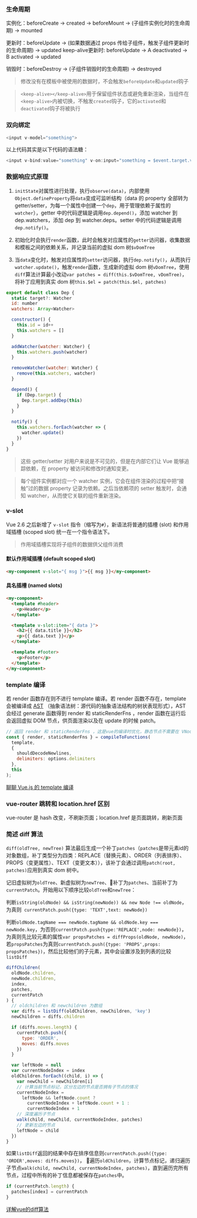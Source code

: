 ### 生命周期

实例化：beforeCreate -> created -> beforeMount -> (子组件实例化时的生命周期) -> mounted

更新时：beforeUpdate -> (如果数据通过 props 传给子组件，触发子组件更新时的生命周期) -> updated
keep-alive更新时: beforeUpdate -> A deactivated -> B activated -> updated

销毁时：beforeDestroy -> (子组件销毁时的生命周期) -> destroyed

> 修改没有在模板中被使用的数据时，不会触发`beforeUpdate`和`updated`钩子

> `<keep-alive></keep-alive>`用于保留组件状态或避免重新渲染，当组件在`<keep-alive>`内被切换，不触发`created`钩子，它的`activated`和`deactivated`钩子将被执行

### 双向绑定

```js
<input v-model="something">
```

以上代码其实是以下代码的语法糖：

```js
<input v-bind:value="something" v-on:input="something = $event.target.value">
```

### 数据响应式原理

1. `initState`对属性进行处理，执行`observe(data)`，内部使用`Object.defineProperty`将`data`变成可监听结构（data 的 property 全部转为 getter/setter，为每一个属性中创建一个`dep`，用于管理依赖于属性的`watcher`），getter 中的代码逻辑是调用`dep.depend()`，添加 watcher 到 dep.watchers，添加 dep 到 watcher.deps。setter 中的代码逻辑是调用`dep.notify()`。

2. 初始化时会执行`render`函数，此时会触发对应属性的`getter`访问器，收集数据和模板之间的依赖关系，并记录当前的虚拟 dom 树`$vDomTree`

3. 当`data`变化时，触发对应属性的`setter`访问器，执行`dep.notify()`，从而执行`watcher.update()`，触发`render`函数，生成新的虚拟 dom 树`vDomTree`，使用`diff`算法计算最小改动`var patches = diff(this.$vDomTree, vDomTree)`，将补丁应用到真实 dom 树`this.$el = patch(this.$el, patches)`

```js
export default class Dep {
  static target?: Watcher
  id: number
  watchers: Array<Watcher>

  constructor() {
    this.id = id++
    this.watchers = []
  }

  addWatcher(watcher: Watcher) {
    this.watchers.push(watcher)
  }

  removeWatcher(watcher: Watcher) {
    remove(this.watchers, watcher)
  }

  depend() {
    if (Dep.target) {
      Dep.target.addDep(this)
    }
  }

  notify() {
    this.watchers.forEach(watcher => {
      watcher.update()
    })
  }
}
```

> 这些 getter/setter 对用户来说是不可见的，但是在内部它们让 Vue 能够追踪依赖，在 property 被访问和修改时通知变更。

> 每个组件实例都对应一个 watcher 实例，它会在组件渲染的过程中把“接触”过的数据 property 记录为依赖。之后当依赖项的 setter 触发时，会通知 watcher，从而使它关联的组件重新渲染。

### v-slot

Vue 2.6 之后新增了 `v-slot` 指令（缩写为`#`），新语法将普通的插槽 (slot) 和作用域插槽 (scoped slot) 统一在一个指令语法下。

> 作用域插槽实现将子组件的数据供父组件消费

#### 默认作用域插槽 (default scoped slot)

```html
<my-component v-slot="{ msg }">{{ msg }}</my-component>
```

#### 具名插槽 (named slots)

```html
<my-component>
  <template #header>
    <p>Header</p>
  </template>

  <template v-slot:item="{ data }">
    <h2>{{ data.title }}</h2>
    <p>{{ data.text }}</p>
  </template>

  <template #footer>
    <p>Footer</p>
  </template>
</my-component>
```

### template 编译

若 render 函数存在则不进行 template 编译。若 render 函数不存在，template 会被编译成 [AST](https://juejin.im/post/5ab83f67f265da237e09b2f6) （抽象语法树：源代码的抽象语法结构的树状表现形式），AST 会经过 generate 函数得到 render 和 staticRenderFns ，render 函数在运行后会返回虚拟 DOM 节点，供页面渲染以及在 update 的时候 patch。

```js
// 返回 render 和 staticRenderFns ，这是vue的编译时优化，静态节点不需要在 VNode 更新时进行 patch，优化性能
const { render, staticRenderFns } = compileToFunctions(
  template,
  {
    shouldDecodeNewlines,
    delimiters: options.delimiters
  },
  this
);
```

[聊聊 Vue.js 的 template 编译](https://juejin.im/post/59da1c116fb9a00a4a4cf6dd)

### vue-router 跳转和 location.href 区别

vue-router 是 hash 改变，不刷新页面；location.href 是页面跳转，刷新页面

### 简述 diff 算法
`diff(oldTree, newTree)` 算法最后生成一个补丁`patches`（`patches`是带元素id的对象数组，补丁类型分为四类：REPLACE（替换元素）、ORDER（列表排序）、PROPS（变更属性）、TEXT（变更文本）），该补丁会通过调用`patch(root, patches)`应用到真实 dom 树中。

记旧虚拟树为`oldTree`、新虚拟树为`newTree`、补丁为`patches`、当前补丁为`currentPatch`。开始用以下顺序比较`oldTree`和`newTree`：

判断`isString(oldNode) && isString(newNode)) && new Node !== oldNode`， 为真则` currentPatch.push({type: 'TEXT',text: newNode})`

判断`oldNode.tagName === newNode.tagName && oldNode.key === newNode.key`，为否则`currentPatch.push{type:'REPLACE',node: newNode})`，为真则先比较元素的属性`var propsPatches = diffProps(oldNode, newNode)`，若`propsPatches`为真则`currentPatch.push({type: 'PROPS',props: propsPatches})`，然后比较他们的子元素，其中会设置涉及到列表的比较`listDiff`
```js
diffChildren(
  oldNode.children,
  newNode.children,
  index,
  patches,
  currentPatch
) {
  // oldchildren 和 newchildren 为数组
  var diffs = listDiff(oldChildren, newChildren, 'key')
  newChildren = diffs.children

  if (diffs.moves.length) {
    currentPatch.push({
      type: 'ORDER',
      moves: diffs.moves
    })
  }

  var leftNode = null
  var currentNodeIndex = index
  oldChildren.forEach((child, i) => {
    var newChild = newChildren[i]
    // 计算当前节点标记，区分左边的节点是否拥有子节点的情况
    currentNodeIndex =
      leftNode && leftNode.count ?
        currentNodeIndex + leftNode.count + 1 :
        currentNodeIndex + 1
    // 深度遍历子节点
    walk(child, newChild, currentNodeIndex, patches)
    // 更新左边的节点
    leftNode = child
  })
}
```
如果`listDiff`返回的结果中存在排序信息则`currentPatch.push({type: 'ORDER',moves: diffs.moves})`，
遍历`oldChildren`，计算节点标记，递归遍历子节点`walk(child, newChild, currentNodeIndex, patches)`，直到遍历完所有节点，过程中所有的补丁信息都被保存在`patches`中。
```js
if (currentPatch.length) {
  patches[index] = currentPatch
}
```
[详解vue的diff算法](https://juejin.im/post/6844903607913938951)
